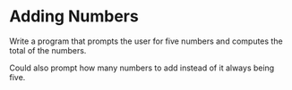 # Adding Numbers

Write a program that prompts the user for five numbers and computes the total of
the numbers.

Could also prompt how many numbers to add instead of it always being five.
